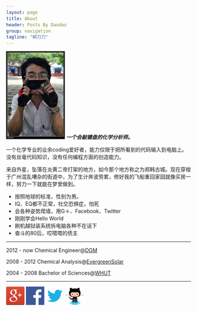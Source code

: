 ```yaml
---
layout: page
title: About
header: Posts By Daodao
group: navigation
tagline: "柳刀刀"
---
```




![avatar](/media/files/images/avatar.jpg)
***一个会敲键盘的化学分析师。***

一个化学专业的业余coding爱好者，能力仅限于把所看到的代码输入到电脑上。没有丝毫代码知识，没有任何编程方面的创造能力。  

来自外星，坠落在炎黄二帝打架的地方，如今那个地方称之为郑韩古城。现在穿梭于广州混乱嘈杂的街道中，为了生计奔波劳累，修好我的飞船重回家园就像买房一样，努力一下就能在梦里做到。   

   * 按照地球的标准，性别为男。  
   * IQ、EQ都不正常，社交恐惧症，怕死  
   * 会各种姿势爬墙，用G＋、Facebook、Twitter  
   * 刚刚学会Hello World  
   * 刷机越狱装系统拆电脑各种不在话下  
   * 奋斗的80后，哎喂喂的债主  
   
---

2012 - now Chemical Engineer@[DGM](http://www.dgm-usa.com/)  


2008 - 2012 Chemical Analysis@[EvergreenSolar](http://www.evergreensolar.com)  


2004 - 2008 Bachelor of Sciences@[WHUT](http://www.whut.edu.cn/)  


---


[![G+](/media/files/images/logo/gplus.jpg)](https://plus.google.com/u/0/106074611172059885510/about)
[![facebook](/media/files/images/logo/facebook.jpg)](https://www.facebook.com/lau.adresty)
[![twitter](/media/files/images/logo/twitter.jpg)](http://www.twitter.com/adresty)
[![github](/media/files/images/logo/github.jpg)](https://github.com/adresty)
